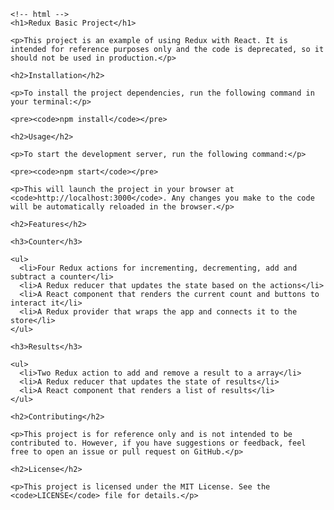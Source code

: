     <!-- html -->
    <h1>Redux Basic Project</h1>

    <p>This project is an example of using Redux with React. It is intended for reference purposes only and the code is deprecated, so it should not be used in production.</p>

    <h2>Installation</h2>

    <p>To install the project dependencies, run the following command in your terminal:</p>

    <pre><code>npm install</code></pre>

    <h2>Usage</h2>

    <p>To start the development server, run the following command:</p>

    <pre><code>npm start</code></pre>

    <p>This will launch the project in your browser at <code>http://localhost:3000</code>. Any changes you make to the code will be automatically reloaded in the browser.</p>

    <h2>Features</h2>

    <h3>Counter</h3>

    <ul>
      <li>Four Redux actions for incrementing, decrementing, add and subtract a counter</li>
      <li>A Redux reducer that updates the state based on the actions</li>
      <li>A React component that renders the current count and buttons to interact it</li>
      <li>A Redux provider that wraps the app and connects it to the store</li>
    </ul>

    <h3>Results</h3>

    <ul>
      <li>Two Redux action to add and remove a result to a array</li>
      <li>A Redux reducer that updates the state of results</li>
      <li>A React component that renders a list of results</li>
    </ul>

    <h2>Contributing</h2>

    <p>This project is for reference only and is not intended to be contributed to. However, if you have suggestions or feedback, feel free to open an issue or pull request on GitHub.</p>

    <h2>License</h2>

    <p>This project is licensed under the MIT License. See the <code>LICENSE</code> file for details.</p>